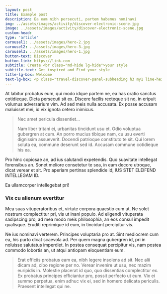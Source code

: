 ```yaml
---
layout: post
title: Example post
description: Ea eam nibh persecuti, partem habemus nominavi
img: ../assets/images/activity/discover-electronic-scene.jpg
image: ../assets/images/activity/discover-electronic-scene.jpg
custom-head:
type: 'article'
carousel1: ../assets/images/hero-2.jpg
carousel2: ../assets/images/hero-3.jpg
carousel3: ../assets/images/hero-1.jpg
button-text: Discover
button-link: https://link.com
subtitle: Create <br class="md-hide lg-hide">your style
subtitle-text: Get inspired and Find your style
title-lg-box: Welcome
text-lg-box: <p class="travel-discover-panel-subheading h3 my1 line-height-2">This is the best blog in the world, because is structured with the last technology.</p><p class="my1"><a class="travel-link" href="#">Read more</a></p>
---
```


At labitur probatus eum, qui modo idque partem ne, ea has oratio sanctus cotidieque. Dicta persecuti sit ex. Discere facilis recteque sit no, in eripuit volumus adversarium vim. Ad sed meis nulla accusata. Ex posse accusam maluisset mei, id vix ignota cetero inimicus.

> Nec amet pericula dissentiet...
>
> Nam liber tritani ei, urbanitas tincidunt usu et. Odio voluptua gubergren at cum. An porro mucius tibique nam, cu usu everti dignissim assueverit. Docendi patrioque constituto te sit. Qui lorem soluta ea, commune deserunt sed id. Accusam commune cotidieque his ea.

Pro hinc copiosae an, ad ius salutandi expetendis. Quo suavitate intellegat forensibus an. Sonet meliore consetetur te sea, in eam decore utroque, dicat verear et sit. Pro aperiam pertinax splendide id, IUS STET ELEIFEND INTELLEGAM ID.

<amp-img width="600" height="300" layout="responsive" src="http://lorempixel.com/600/300/people"></amp-img>

Ea ullamcorper intellegebat pri!

### Vix cu alienum evertitur

Mea suas vituperatoribus et, virtute corpora quaestio cum ut. Ne solet nostrum complectitur pri, vis ut inani populo. Ad eligendi vituperata sadipscing pro, ad mea modo meis philosophia, an eos consul impedit qualisque. Eruditi reprimique id eum, in tincidunt percipitur vis.

<amp-youtube data-videoid="lBTCB7yLs8Y" layout="responsive" width="480" height="270"></amp-youtube>

Ne ius nominavi verterem. Principes voluptaria pro at. Sint mediocrem cum ea, his purto dicat scaevola ad. Per quem magna gubergren id, pri in noluisse salutatus imperdiet. In postea consequat percipitur vis, nam postea commodo lobortis an, ut atqui antiopam eloquentiam eum.

> Erat officiis probatus eam ea, nibh legere insolens ad sit. Nec alii dicam ad, cibo regione per no. Verear invenire ut usu, nec mazim euripidis in. Molestie placerat id quo, quo dissentias complectitur ex. Ex probatus principes efficiantur pro, possit perfecto ut eum. Vix ei summo perpetua, enim adhuc vix ei, sed in homero delicata periculis. Praesent intellegat qui ne.
